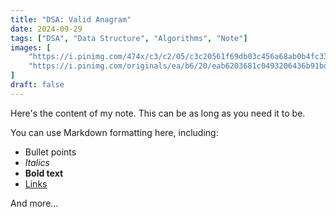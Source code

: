 ```yaml
---
title: "DSA: Valid Anagram"
date: 2024-09-29
tags: ["DSA", "Data Structure", "Algorithms", "Note"]
images: [
    "https://i.pinimg.com/474x/c3/c2/05/c3c20561f69db03c456a68ab0b4fc33c.jpg",
    "https://i.pinimg.com/originals/ea/b6/20/eab6203681c0493206436b91bd376752.jpg"
]
draft: false
---
```


Here's the content of my note. This can be as long as you need it to be.

You can use Markdown formatting here, including:

- Bullet points
- *Italics*
- **Bold text**
- [Links](https://example.com)

And more...